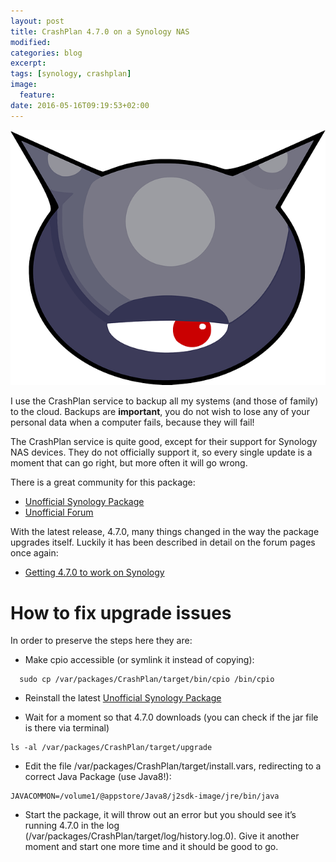```yaml
---
layout: post
title: CrashPlan 4.7.0 on a Synology NAS
modified:
categories: blog
excerpt:
tags: [synology, crashplan]
image:
  feature: 
date: 2016-05-16T09:19:53+02:00
---
```


![virus](/images/2016/05/16/virus.png)

I use the CrashPlan service to backup all my systems (and those of family) to the cloud. Backups are **important**, you do not wish to lose any of your personal data when a computer fails, because they will fail!

The CrashPlan service is quite good, except for their support for Synology NAS devices. They do not officially support it, so every single update is a moment that can go right, but more often it will go wrong.

There is a great community for this package:

- [Unofficial Synology Package](https://pcloadletter.co.uk)
- [Unofficial Forum](https://crashplan.setepontos.com)

With the latest release, 4.7.0, many things changed in the way the package upgrades itself. Luckily it has been described in detail on the forum pages once again:

- [Getting 4.7.0 to work on Synology](https://crashplan.setepontos.com/crashplan-4-7-0-installation/)

# How to fix upgrade issues

In order to preserve the steps here they are:

- Make cpio accessible (or symlink it instead of copying):

~~~
  sudo cp /var/packages/CrashPlan/target/bin/cpio /bin/cpio
~~~

- Reinstall the latest [Unofficial Synology Package](https://pcloadletter.co.uk)

- Wait for a moment so that 4.7.0 downloads (you can check if the jar file is there via terminal)

~~~
ls -al /var/packages/CrashPlan/target/upgrade
~~~

- Edit the file /var/packages/CrashPlan/target/install.vars, redirecting to a correct Java Package (use Java8!):

~~~
JAVACOMMON=/volume1/@appstore/Java8/j2sdk-image/jre/bin/java
~~~

- Start the package, it will throw out an error but you should see it’s running 4.7.0 in the log (/var/packages/CrashPlan/target/log/history.log.0). Give it another moment and start one more time and it should be good to go.
